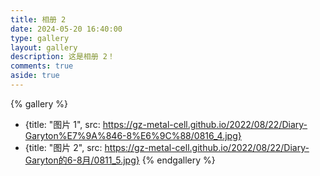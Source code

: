 ```yaml
---
title: 相册 2
date: 2024-05-20 16:40:00
type: gallery
layout: gallery
description: 这是相册 2！
comments: true
aside: true
---
```


{% gallery %}
 - {title: "图片 1", src: https://gz-metal-cell.github.io/2022/08/22/Diary-Garyton%E7%9A%846-8%E6%9C%88/0816_4.jpg}
 - {title: "图片 2", src:  https://gz-metal-cell.github.io/2022/08/22/Diary-Garyton的6-8月/0811_5.jpg}
{% endgallery %}